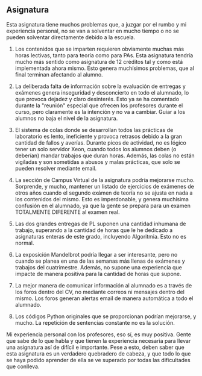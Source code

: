 ## Asignatura
Esta asignatura tiene muchos problemas que, a juzgar por el rumbo y mi experiencia personal, no se van a solventar en mucho tiempo o no se pueden solventar directamente debido a la escuela.

1. Los contenidos que se imparten requieren obviamente muchas más horas lectivas, tanto para teoría como para PAs. Esta asignatura tendría mucho más sentido como asignatura de 12 créditos tal y como está implementada ahora mismo. Esto genera muchísimos problemas, que al final terminan afectando al alumno.

2. La deliberada falta de información sobre la evaluación de entregas y exámenes genera inseguridad y desconcierto en todo el alumnado, lo que provoca dejadez y claro desinterés. Esto ya se ha comentado durante la "reunión" especial que ofrecen los profesores durante el curso, pero claramente es la intención y no va a cambiar. Guiar a los alumnos no baja el nivel de la asignatura.

3. El sistema de colas donde se desarrollan todos las prácticas de laboratorio es lento, ineficiente y provoca retrasos debido a la gran cantidad de fallos y averías. Durante picos de actividad, no es lógico tener un solo servidor Xeon, cuando todos los alumnos deben (o deberían) mandar trabajos que duran horas. Además, las colas no están vigiladas y son sometidas a abusos y malas prácticas, que solo se pueden resolver mediante email.

4. La sección de Campus Virtual de la asignatura podría mejorarse mucho. Sorprende, y mucho, mantener un listado de ejercicios de exámenes de otros años cuando el segundo exámen de teoría no se ajusta en nada a los contenidos del mismo. Esto es imperdonable, y genera muchísima confusión en el alumnado, ya que la gente se prepara para un examen TOTALMENTE DIFERENTE al examen real.

5. Las dos grandes entregas de PL suponen una cantidad inhumana de trabajo, superando a la cantidad de horas que le he dedicado a asignaturas enteras de este grado, incluyendo Algoritmia. Esto no es normal.

6. La exposición Mandelbrot podría llegar a ser interesante, pero no cuando se planea en una de las semanas más llenas de exámenes y trabajos del cuatrimestre. Además, no supone una experiencia que impacte de manera positiva para la cantidad de horas que supone.

7. La mejor manera de comunicar información al alumnado es a través de los foros dentro del CV, no mediante correos ni mensajes dentro del mismo. Los foros generan alertas email de manera automática a todo el alumnado.

8. Los códigos Python originales que se proporcionan podrían mejorarse, y mucho. La repetición de sentencias constante no es la solución.

Mi experiencia personal con los profesores, eso sí, es muy positiva. Gente que sabe de lo que habla y que tienen la experiencia necesaria para llevar una asignatura así de difícil e importante. Pese a esto, deben saber que esta asignatura es un verdadero quebradero de cabeza, y que todo lo que se haya podido aprender de ella se ve superado por todas las dificultades que conlleva.